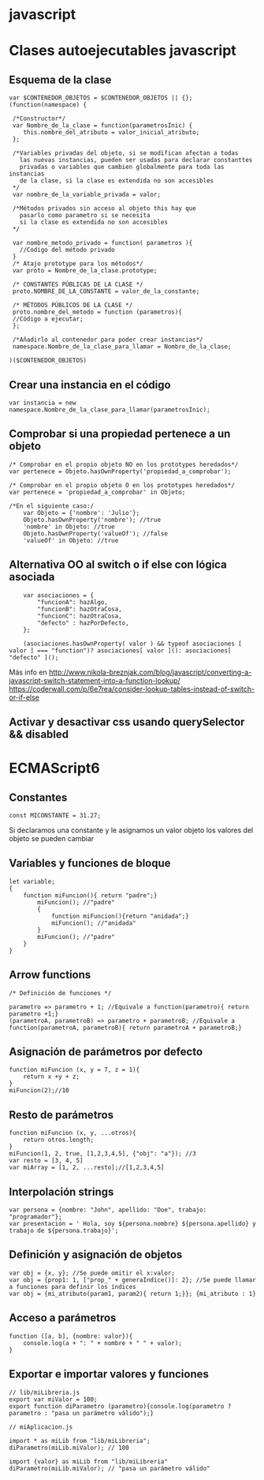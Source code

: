 javascript
==========
# Clases autoejecutables javascript

## Esquema de la clase 
    var $CONTENEDOR_OBJETOS = $CONTENEDOR_OBJETOS || {};
    (function(namespace) {

     /*Constructor*/
     var Nombre_de_la_clase = function(parametrosInic) {
        this.nombre_del_atributo = valor_inicial_atributo;
     };

     /*Variables privadas del objeto, si se modifican afectan a todas
       las nuevas instancias, pueden ser usadas para declarar constanttes
       privadas o variables que cambien globalmente para toda las instancias
       de la clase, si la clase es extendida no son accesibles
     */
     var nombre_de_la_variable_privada = valor;

     /*Métodos privados sin acceso al objeto this hay que 
       pasarlo como parametro si se necesita
       si la clase es extendida no son accesibles
     */

     var nombre_metodo_privado = function( parametros ){
       //Codigo del método privado
     }
     /* Atajo prototype para los métodos*/
     var proto = Nombre_de_la_clase.prototype;

     /* CONSTANTES PÚBLICAS DE LA CLASE */
     proto.NOMBRE_DE_LA_CONSTANTE = valor_de_la_constante;

     /* MÉTODOS PÚBLICOS DE LA CLASE */
     proto.nombre_del_metodo = function (parametros){
     //Código a ejecutar;
     };

     /*Añadirlo al contenedor para poder crear instancias*/
     namespace.Nombre_de_la_clase_para_llamar = Nombre_de_la_clase;

    )($CONTENEDOR_OBJETOS)

## Crear una instancia en el código
    var instancia = new namespace.Nombre_de_la_clase_para_llamar(parametrosInic);
    
## Comprobar si una propiedad pertenece a un objeto
    /* Comprobar en el propio objeto NO en los prototypes heredados*/
    var pertenece = Objeto.hasOwnProperty('propiedad_a_comprobar');
    
    /* Comprobar en el propio objeto O en los prototypes heredados*/
    var pertenece = 'propiedad_a_comprobar' in Objeto;
    
    /*En el siguiente caso:/
        var Objeto = {'nombre': 'Julio'};
        Objeto.hasOwnProperty('nombre'); //true
        'nombre' in Objeto: //true
        Objeto.hasOwnProperty('valueOf'); //false
        'valueOf' in Objeto: //true
        
##  Alternativa OO al switch o if else con lógica asociada
        var asociaciones = {
            "funcionA": hazAlgo,
            "funcionB": hazOtraCosa,
            "funcionC": hazOtraCosa,
            "defecto" : hazPorDefecto,
        };

        (asociaciones.hasOwnProperty( valor ) && typeof asociaciones [ valor ] === "function")? asociaciones[ valor ](): asociaciones[ "defecto" ]();

Más info en 
http://www.nikola-breznjak.com/blog/javascript/converting-a-javascript-switch-statement-into-a-function-lookup/
https://coderwall.com/p/6e7rea/consider-lookup-tables-instead-of-switch-or-if-else

##  Activar y desactivar css usando querySelector && disabled

#  ECMAScript6

## Constantes

    const MICONSTANTE = 31.27;

Si declaramos una constante y le asignamos un valor objeto los valores del objeto se pueden cambiar

## Variables y funciones de bloque

    let variable;
    {
        function miFuncion(){ return "padre";}
            miFuncion(); //"padre"
            {
                function miFuncion(){return "anidada";}
                miFuncion(); //"anidada"
            }
            miFuncion(); //"padre"
        }
    }

## Arrow functions
    
    /* Definición de funciones */
    
    parametro => parametro + 1; //Equivale a function(parametro){ return parametro +1;}
    (parametroA, parametroB) => parametro + parametroB; //Equivale a function(parametroA, parametroB){ return parametroA + parametroB;}
    
## Asignación de parámetros por defecto

    function miFuncion (x, y = 7, z = 1){
        return x +y + z;
    }
    miFuncion(2);//10
    
## Resto de parámetros

    function miFuncion (x, y, ...otros){
        return otros.length;
    }
    miFuncion(1, 2, true, [1,2,3,4,5], {"obj": "a"}); //3
    var resto = [3, 4, 5]
    var miArray = [1, 2, ...resto];//[1,2,3,4,5]
    
## Interpolación strings

    var persona = {nombre: "John", apellido: "Doe", trabajo: "programador"};
    var presentación = ' Hola, soy ${persona.nombre} ${persona.apellido} y trabajo de ${persona.trabajo}';
    
## Definición y asignación de objetos

    var obj = {x, y}; //Se puede omitir el x:valor;
    var obj = {prop1: 1, ["prop_" + generaIndice()]: 2}; //Se puede llamar a funciones para definir los índices
    var obj = {mi_atributo(param1, param2){ return 1;}}; {mi_atributo : 1}
    
## Acceso a parámetros

    function ([a, b], {nombre: valor}){
        console.log(a + ": " + nombre + " " + valor);
    }

## Exportar e importar valores y funciones

    // lib/miLibreria.js
    export var miValor = 100;
    export function diParametro (parametro){console.log(parametro ? parametro : "pasa un parámetro válido");}
    
    // miAplicacion.js
    
    import * as miLib from "lib/miLibreria";
    diParametro(miLib.miValor); // 100
    
    import {valor} as miLib from "lib/miLibreria"
    diParametro(miLib.miValor); // "pasa un parámetro válido"
